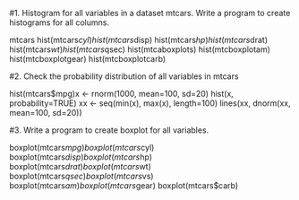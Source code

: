 
#1. Histogram for all variables in a dataset mtcars. Write a program to create histograms for all columns.

mtcars hist(mtcars$cyl) hist(mtcars$disp) hist(mtcars$hp) hist(mtcars$drat) hist(mtcars$wt) hist(mtcars$qsec) hist(mtcaboxplots) hist(mtcboxplotam) hist(mtcboxplotgear) hist(mtcboxplotcarb)

#2. Check the probability distribution of all variables in mtcars

hist(mtcars$mpg)x <- rnorm(1000, mean=100, sd=20) hist(x, probability=TRUE) xx <- seq(min(x), max(x), length=100) lines(xx, dnorm(xx, mean=100, sd=20))

#3. Write a program to create boxplot for all variables.

boxplot(mtcars$mpg) boxplot(mtcars$cyl) boxplot(mtcars$disp) boxplot(mtcars$hp) boxplot(mtcars$drat) boxplot(mtcars$wt) boxplot(mtcars$qsec) boxplot(mtcars$vs) boxplot(mtcars$am) boxplot(mtcars$gear) boxplot(mtcars$carb)
